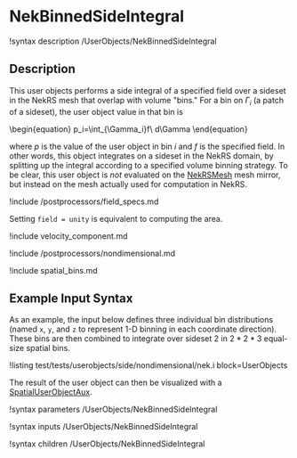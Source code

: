 # NekBinnedSideIntegral

!syntax description /UserObjects/NekBinnedSideIntegral

## Description

This user objects performs a side integral of a specified field
over a sideset in the NekRS mesh that overlap with volume "bins."
For a bin on $\Gamma_i$ (a patch of a sideset),
the user object value in that bin is

\begin{equation}
p_i=\int_{\Gamma_i}f\ d\Gamma
\end{equation}

where $p$ is the value of the user object in bin $i$ and
$f$ is the specified field. In other words, this object integrates
on a sideset in the NekRS domain, by splitting up the integral according
to a specified volume binning strategy.
To be clear, this user object is *not* evaluated on the
[NekRSMesh](/mesh/NekRSMesh.md) mesh mirror, but instead on the mesh actually
used for computation in NekRS.

!include /postprocessors/field_specs.md

Setting `field = unity` is equivalent to computing the area.

!include velocity_component.md

!include /postprocessors/nondimensional.md

!include spatial_bins.md

## Example Input Syntax

As an example, the input below defines three individual bin distributions
(named `x`, `y`, and `z` to represent 1-D binning in each
coordinate direction). These bins are then combined to integrate
over sideset 2 in $2*2*3$ equal-size spatial bins.

!listing test/tests/userobjects/side/nondimensional/nek.i
  block=UserObjects

The result of the user object can then be visualized with a
[SpatialUserObjectAux](https://mooseframework.inl.gov/source/auxkernels/SpatialUserObjectAux.html).

!syntax parameters /UserObjects/NekBinnedSideIntegral

!syntax inputs /UserObjects/NekBinnedSideIntegral

!syntax children /UserObjects/NekBinnedSideIntegral
